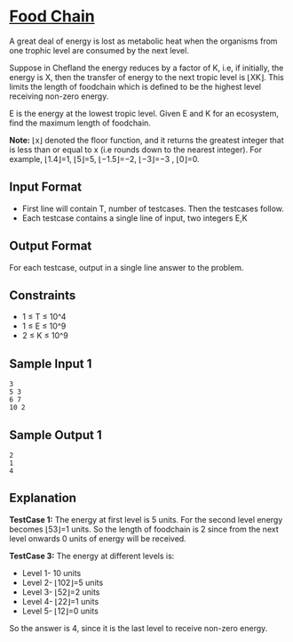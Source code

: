 # [Food Chain](https://www.codechef.com/START7C/problems/FODCHAIN)

A great deal of energy is lost as metabolic heat when the organisms from one trophic level are consumed by the next level.

Suppose in Chefland the energy reduces by a factor of K, i.e, if initially, the energy is X, then the transfer of energy to the next tropic level is ⌊XK⌋. This limits the length of foodchain which is defined to be the highest level receiving non-zero energy.

E is the energy at the lowest tropic level. Given E and K for an ecosystem, find the maximum length of foodchain.

**Note:** ⌊x⌋ denoted the floor function, and it returns the greatest integer that is less than or equal to x (i.e rounds down to the nearest integer). For example, ⌊1.4⌋=1, ⌊5⌋=5, ⌊−1.5⌋=−2, ⌊−3⌋=−3 , ⌊0⌋=0.

## Input Format

-   First line will contain T, number of testcases. Then the testcases follow.
-   Each testcase contains a single line of input, two integers E,K

## Output Format

For each testcase, output in a single line answer to the problem.

## Constraints

-   1 ≤ T ≤ 10^4
-   1 ≤ E ≤ 10^9
-   2 ≤ K ≤ 10^9

## Sample Input 1

```
3
5 3
6 7
10 2
```

## Sample Output 1

```
2
1
4
```

## Explanation

**TestCase 1:** The energy at first level is 5 units. For the second level energy becomes ⌊53⌋=1 units. So the length of foodchain is 2 since from the next level onwards 0 units of energy will be received.

**TestCase 3:** The energy at different levels is:

-   Level 1- 10 units
-   Level 2- ⌊102⌋=5 units
-   Level 3- ⌊52⌋=2 units
-   Level 4- ⌊22⌋=1 units
-   Level 5- ⌊12⌋=0 units

So the answer is 4, since it is the last level to receive non-zero energy.
